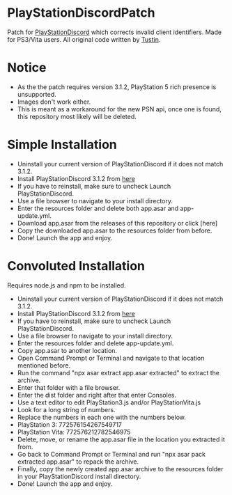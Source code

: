 # PlayStationDiscordPatch
Patch for [PlayStationDiscord](https://github.com/Tustin/PlayStationDiscord) which corrects invalid client identifiers.
Made for PS3/Vita users. All original code written by [Tustin](https://github.com/Tustin).

# Notice
- As the the patch requires version 3.1.2, PlayStation 5 rich presence is unsupported.
- Images don't work either.
- This is meant as a workaround for the new PSN api, once one is found, this repository most likely will be deleted.

# Simple Installation
- Uninstall your current version of PlayStationDiscord if it does not match 3.1.2.
- Install PlayStationDiscord 3.1.2 from [here](https://github.com/Tustin/PlayStationDiscord/releases/tag/v3.1.2)
- If you have to reinstall, make sure to uncheck Launch PlayStationDiscord.
- Use a file browser to navigate to your install directory.
- Enter the resources folder and delete both app.asar and app-update.yml.
- Download app.asar from the releases of this repository or click [here]
- Copy the downloaded app.asar to the resources folder from before.
- Done! Launch the app and enjoy.

# Convoluted Installation
Requires node.js and npm to be installed.
- Uninstall your current version of PlayStationDiscord if it does not match 3.1.2.
- Install PlayStationDiscord 3.1.2 from [here](https://github.com/Tustin/PlayStationDiscord/releases/tag/v3.1.2)
- If you have to reinstall, make sure to uncheck Launch PlayStationDiscord.
- Use a file browser to navigate to your install directory.
- Enter the resources folder and delete app-update.yml.
- Copy app.asar to another location.
- Open Command Prompt or Terminal and navigate to that location mentioned before.
- Run the command "npx asar extract app.asar extracted" to extract the archive.
- Enter that folder with a file browser.
- Enter the dist folder and right after that enter Consoles.
- Use a text editor to edit PlayStation3.js and/or PlayStationVita.js
- Look for a long string of numbers.
- Replace the numbers in each one with the numbers below.
- PlayStation 3: 772576154267549717
- PlayStation Vita: 772576212782546975
- Delete, move, or rename the app.asar file in the location you extracted it from.
- Go back to Command Prompt or Terminal and run "npx asar pack extracted app.asar" to repack the archive.
- Finally, copy the newly created app.asar archive to the resources folder in your PlayStationDiscord install directory.
- Done! Launch the app and enjoy.
